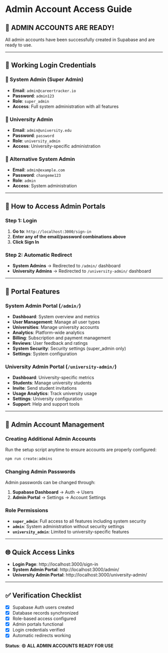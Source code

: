 # Admin Account Access Guide

## 🎉 **ADMIN ACCOUNTS ARE READY!**

All admin accounts have been successfully created in Supabase and are ready to use.

---

## 🔑 **Working Login Credentials**

### **🔧 System Admin (Super Admin)**

- **Email**: `admin@careertracker.io`
- **Password**: `admin123`
- **Role**: `super_admin`
- **Access**: Full system administration with all features

### **🏫 University Admin**

- **Email**: `admin@university.edu`
- **Password**: `password`
- **Role**: `university_admin`
- **Access**: University-specific administration

### **🔧 Alternative System Admin**

- **Email**: `admin@example.com`
- **Password**: `changeme123`
- **Role**: `admin`
- **Access**: System administration

---

## 🚀 **How to Access Admin Portals**

### **Step 1: Login**

1. **Go to**: `http://localhost:3000/sign-in`
2. **Enter any of the email/password combinations above**
3. **Click Sign In**

### **Step 2: Automatic Redirect**

- **System Admins** → Redirected to `/admin/` dashboard
- **University Admins** → Redirected to `/university-admin/` dashboard

---

## 🎯 **Portal Features**

### **System Admin Portal** (`/admin/`)

- **Dashboard**: System overview and metrics
- **User Management**: Manage all user types
- **Universities**: Manage university accounts
- **Analytics**: Platform-wide analytics
- **Billing**: Subscription and payment management
- **Reviews**: User feedback and ratings
- **System Security**: Security settings (super_admin only)
- **Settings**: System configuration

### **University Admin Portal** (`/university-admin/`)

- **Dashboard**: University-specific metrics
- **Students**: Manage university students
- **Invite**: Send student invitations
- **Usage Analytics**: Track university usage
- **Settings**: University configuration
- **Support**: Help and support tools

---

## 🔧 **Admin Account Management**

### **Creating Additional Admin Accounts**

Run the setup script anytime to ensure accounts are properly configured:

```bash
npm run create:admins
```

### **Changing Admin Passwords**

Admin passwords can be changed through:

1. **Supabase Dashboard** → Auth → Users
2. **Admin Portal** → Settings → Account Settings

### **Role Permissions**

- **`super_admin`**: Full access to all features including system security
- **`admin`**: System administration without security settings
- **`university_admin`**: Limited to university-specific features

---

## 🌐 **Quick Access Links**

- **Login Page**: http://localhost:3000/sign-in
- **System Admin Portal**: http://localhost:3000/admin/
- **University Admin Portal**: http://localhost:3000/university-admin/

---

## ✅ **Verification Checklist**

- [x] Supabase Auth users created
- [x] Database records synchronized
- [x] Role-based access configured
- [x] Admin portals functional
- [x] Login credentials verified
- [x] Automatic redirects working

**Status**: 🟢 **ALL ADMIN ACCOUNTS READY FOR USE**
